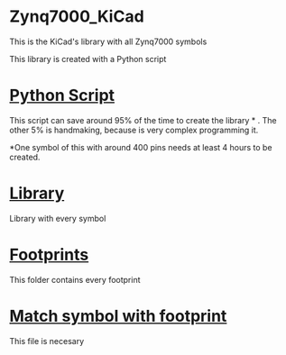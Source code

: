 # Zynq7000_KiCad
 This is the KiCad's library with all Zynq7000 symbols 

This library is created with a Python script 

# [Python Script](Constructor.py)
This script can save around 95% of the time to create the library * .
The other 5% is handmaking, because is very complex programming it.

*One symbol of this with around 400 pins needs at least 4 hours to be created.

# [Library](Zynq7000.lib)
Library with every symbol

# [Footprints](/Zynq7000.pretty)
This folder contains every footprint

# [Match symbol with footprint](Zynq7000.dcm)
This file is necesary